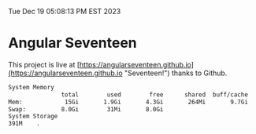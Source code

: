 Tue Dec 19 05:08:13 PM EST 2023

# Angular Seventeen


This project is live at [https://angularseventeen.github.io](https://angularseventeen.github.io "Seventeen!") thanks to Github.

```bash
System Memory
               total        used        free      shared  buff/cache   available
Mem:            15Gi       1.9Gi       4.3Gi       264Mi       9.7Gi        13Gi
Swap:          8.0Gi        31Mi       8.0Gi
System Storage
391M	.
```
